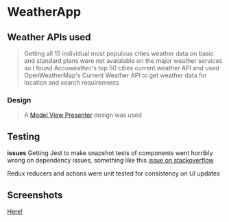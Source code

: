 # WeatherApp

## Weather APIs used

> Getting all 15 individual most populous cities weather data on basic and standard plans were not avaialable on the major weather services so I found Accuweather's top 50 cities current weather API and used OpenWeatherMap's Current Weather API to get weather data for location and search requirements

### Design

> A [Model View Presenter](https://drive.google.com/file/d/12_woC_iMTR3wm-wYSHWrsl6GpXDa8QoO/view?usp=sharing) design was used
 


## Testing

**issues**
Getting Jest to make snapshot tests of components went horribly wrong on dependency issues, something like this [issue on stackoverflow](http://52.65.140.135:8080/)

Redux reducers and actions were unit tested for consistency on UI updates

## Screenshots
[Here!](https://drive.google.com/drive/folders/1QAOaiZuGGxnE_tT5Bp6KoPHWyNr_1nmL?usp=sharing)




